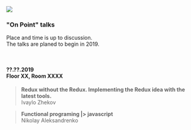 <img src="https://raw.githubusercontent.com/aleksandrenko/onPoint/master/assets/header_815x315.jpg">

### "On Point" talks
Place and time is up to discussion.<br />
The talks are planed to begin in 2019.

<br />

#### ??.??.2019<br /> Floor XX, Room XXXX

> <b>Redux without the Redux. Implementing the Redux idea with the latest tools.</b><br /> Ivaylo Zhekov

> <b>Functional programing |> javascript</b><br /> Nikolay Aleksandrenko
